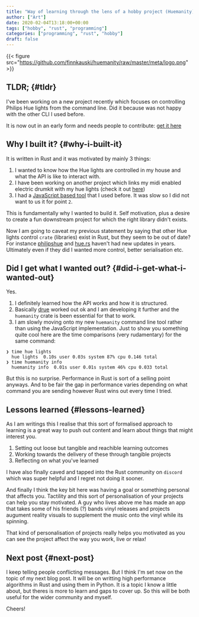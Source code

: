 ```yaml
---
title: "Way of learning through the lens of a hobby project (Huemanity)"
author: ["Art"]
date: 2020-02-04T13:18:00+00:00
tags: ["hobby", "rust", "programming"]
categories: ["programming", "rust", "hobby"]
draft: false
---
```


{{< figure src="https://github.com/finnkauski/huemanity/raw/master/meta/logo.png" >}}

## TLDR; {#tldr}

I've been working on a new project recently which focuses on controlling Philips
Hue lights from the command line. Did it because was not happy with the other
CLI I used before.

It is now out in an early form and needs people to contribute: [get it here](https://github.com/finnkauski/huemanity)

## Why I built it? {#why-i-built-it}

It is written in Rust and it was motivated by mainly 3 things:

1.  I wanted to know how the Hue lights are controlled in my house and what the
    API is like to interact with.
2.  I have been working on another project which links my midi enabled electric
    drumkit with my hue lights (check it out [here](https://finnkauski.com/posts/drue/))
3.  I had a [JavaScript based tool](https://github.com/bahamas10/hue-cli) that I used before. It was slow so I did not
    want to us it for point `2`.

This is fundamentally why I wanted to build it. Self motivation, plus a desire
to create a fun downstream project for which the right library didn't exists.

Now I am going to caveat my previous statement by saying that other Hue lights
control `crate` (libraries) exist in Rust, but they seem to be out of date?
For instance [philipshue](https://github.com/Orangenosecom/philipshue) and [hue.rs](https://github.com/kali/hue.rs) haven't had new updates in years. Ultimately
even if they did I wanted more control, better serialisation etc.

## Did I get what I wanted out? {#did-i-get-what-i-wanted-out}

Yes.

1.  I definitely learned how the API works and how it is structured.
2.  Basically [drue](https://finnkauski.com/posts/drue/) worked out ok and I am developing it further and the
    `huemanity` crate is been essential for that to work.
3.  I am slowly moving onto my new `huemanity` command line tool rather than
    using the JavaScript implementation. Just to show you something quite cool
    here are the time comparisons (very rudamentary) for the same command:

<!--listend-->

```nil
❯ time hue lights
  hue lights  0.10s user 0.03s system 87% cpu 0.146 total
❯ time huemanity info
  huemanity info  0.01s user 0.01s system 46% cpu 0.033 total
```

But this is no surprise. Performance in Rust is sort of a selling point
anyways. And to be fair the gap in performance varies depending on what
command you are sending however Rust wins out every time I tried.

## Lessons learned {#lessons-learned}

As I am writings this I realise that this sort of formalised approach to
learning is a great way to push out content and learn about things that might
interest you.

1.  Setting out loose but tangible and reachible learning outcomes
2.  Working towards the delivery of these through tangible projects
3.  Reflecting on what you've learned

I have also finally caved and tapped into the Rust community on `discord` which
was super helpful and I regret not doing it sooner.

And finally I think the key bit here was having a goal or something personal
that affects you. Tactility and this sort of personalisation of your projects
can help you stay motivated. A guy who lives above me has made an app that takes
some of his friends (?) bands vinyl releases and projects augument reality
visuals to supplement the music onto the vinyl while its spinning.

That kind of personalisation of projects really helps you motivated as you can
see the project affect the way you work, live or relax!

## Next post {#next-post}

I keep telling people conflicting messages. But I think I'm set now on the topic
of my next blog post. It will be on writting high performance algorithms in Rust
and using them in Python. It is a topic I know a little about, but theres is more
to learn and gaps to cover up. So this will be both useful for the wider
community and myself.

Cheers!
